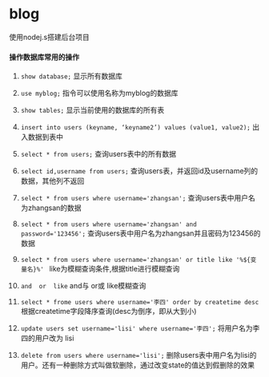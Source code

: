 # blog
使用nodej.s搭建后台项目




#### 操作数据库常用的操作
1. `show database;` 显示所有数据库

2. `use myblog;` 指令可以使用名称为myblog的数据库

3. `show tables;` 显示当前使用的数据库的所有表

4. `insert into users (keyname, ‘keyname2’) values (value1, value2);` 出入数据到表中

5. `select * from users;` 查询users表中的所有数据

6. `select id,username from users;` 查询users表，并返回id及username列的数据，其他列不返回

7. `select * from users where username='zhangsan';` 查询users表中用户名为zhangsan的数据

8. `select * from users where username='zhangsan' and password='123456';` 查询users表中用户名为zhangsan并且密码为123456的数据

9. `select * from users where username='zhangsan' or title like '%${变量名}%' `  like为模糊查询条件,根据title进行模糊查询

10. `and  or  like`  and与  or或  like模糊查询

11. `select * frome users where username='李四' order by createtime desc` 根据createtime字段降序查询(desc为倒序，即从大到小)

12. `update users set username='lisi' where username='李四';` 将用户名为李四的用户改为 lisi

13. `delete from users where username='lisi';` 删除users表中用户名为lisi的用户。还有一种删除方式叫做软删除，通过改变state的值达到假删除的效果

    ​